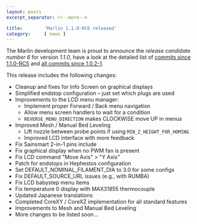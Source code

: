 ```yaml
---
layout: posts
excerpt_separator: <!--more-->

title:        'Marlin 1.1.0-RC6 released'
category:     [ news ]
---
```

The Marlin development team is proud to announce the *release candidate number 6* for version *1.1.0*, have a look at the detailed list of [commits since 1.1.0-RC5](https://github.com/MarlinFirmware/Marlin/compare/1.1.0-RC5...1.1.0-RC6) and [all commits since 1.0.2-1](https://github.com/MarlinFirmware/Marlin/compare/1.0.2-1...1.1.0-RC6).

<!--more-->

This release includes the following changes:

- Cleanup and fixes for Info Screen on graphical displays
- Simplified endstop configuration – just set which plugs are used
- Improvements to the LCD menu manager:
  - Implement proper Forward / Back menu navigation
  - Allow menu screen handlers to wait for a condition
  - `REVERSE_MENU_DIRECTION` makes CLOCKWISE move UP in menus
- Improved Mesh / Manual Bed Leveling
  - Lift nozzle between probe points if using `MIN_Z_HEIGHT_FOR_HOMING`
  - Improved LCD interface with more feedback
- Fix Sainsmart 2-in-1 pins include
- Fix graphical display when no PWM fan is present
- Fix LCD command "Move Axis" > "Y Axis"
- Patch for endstops in Hephestos configuration
- Set DEFAULT_NOMINAL_FILAMENT_DIA to 3.0 for some configs
- Fix DEFAULT_SOURCE_URL issues (e.g., with RUMBA)
- Fix LCD babystep menu items
- Fix temperature 0 display with MAX31855 thermocouple
- Updated Japanese translations
- Completed CoreXY / CoreXZ implementation for all standard features
- Improvements to Mesh and Manual Bed Leveling
- More changes to be listed soon…
